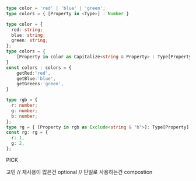 ```typescript

type color = 'red' | 'blue' | 'green';
type colors = { [Property in <Type>] : Number }

```

```typescript
type color = {
  red: string;
  blue: string;
  green: string;
};
type colors = {
    [Property in color as Capitalize<string & Property> : Type[Property] ]
}
const colors : colors = {
    getRed:'red',
    getBlue:'blue',
    getGreens:'green',
}
```

```typescript
type rgb = {
  r: number;
  g: number;
  b: number;
};
type rg = { [Property in rgb as Exclude<string & "b">]: Type[Property] };
const rg: rg = {
  r: 1,
  g: 2,
};
```

PICK

고민
// 재사용이 많은건 optional
// 단일로 사용하는건 compostion
